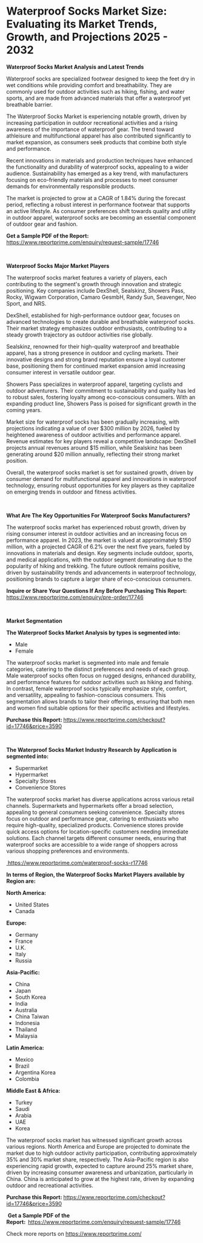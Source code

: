 <p><h1>Waterproof Socks Market Size: Evaluating its Market Trends, Growth, and Projections 2025 - 2032</h1></p><p><strong>Waterproof Socks Market Analysis and Latest Trends</strong></p>
<p><p>Waterproof socks are specialized footwear designed to keep the feet dry in wet conditions while providing comfort and breathability. They are commonly used for outdoor activities such as hiking, fishing, and water sports, and are made from advanced materials that offer a waterproof yet breathable barrier.</p><p>The Waterproof Socks Market is experiencing notable growth, driven by increasing participation in outdoor recreational activities and a rising awareness of the importance of waterproof gear. The trend toward athleisure and multifunctional apparel has also contributed significantly to market expansion, as consumers seek products that combine both style and performance.</p><p>Recent innovations in materials and production techniques have enhanced the functionality and durability of waterproof socks, appealing to a wider audience. Sustainability has emerged as a key trend, with manufacturers focusing on eco-friendly materials and processes to meet consumer demands for environmentally responsible products.</p><p>The market is projected to grow at a CAGR of 1.84% during the forecast period, reflecting a robust interest in performance footwear that supports an active lifestyle. As consumer preferences shift towards quality and utility in outdoor apparel, waterproof socks are becoming an essential component of outdoor gear and fashion.</p></p>
<p><strong>Get a Sample PDF of the Report:&nbsp;</strong> <a href="https://www.reportprime.com/enquiry/request-sample/17746?utm_campaign=1871&utm_medium=2&utm_source=Github&utm_content=ia&utm_term=30032025&utm_id=waterproof-socks">https://www.reportprime.com/enquiry/request-sample/17746</a></p>
<p>&nbsp;</p>
<p><strong>Waterproof Socks Major Market Players</strong></p>
<p><p>The waterproof socks market features a variety of players, each contributing to the segment's growth through innovation and strategic positioning. Key companies include DexShell, Sealskinz, Showers Pass, Rocky, Wigwam Corporation, Camaro GesmbH, Randy Sun, Seavenger, Neo Sport, and NRS.</p><p>DexShell, established for high-performance outdoor gear, focuses on advanced technologies to create durable and breathable waterproof socks. Their market strategy emphasizes outdoor enthusiasts, contributing to a steady growth trajectory as outdoor activities rise globally.</p><p>Sealskinz, renowned for their high-quality waterproof and breathable apparel, has a strong presence in outdoor and cycling markets. Their innovative designs and strong brand reputation ensure a loyal customer base, positioning them for continued market expansion amid increasing consumer interest in versatile outdoor gear.</p><p>Showers Pass specializes in waterproof apparel, targeting cyclists and outdoor adventurers. Their commitment to sustainability and quality has led to robust sales, fostering loyalty among eco-conscious consumers. With an expanding product line, Showers Pass is poised for significant growth in the coming years.</p><p>Market size for waterproof socks has been gradually increasing, with projections indicating a value of over $300 million by 2026, fueled by heightened awareness of outdoor activities and performance apparel. Revenue estimates for key players reveal a competitive landscape: DexShell projects annual revenues around $15 million, while Sealskinz has been generating around $20 million annually, reflecting their strong market position.</p><p>Overall, the waterproof socks market is set for sustained growth, driven by consumer demand for multifunctional apparel and innovations in waterproof technology, ensuring robust opportunities for key players as they capitalize on emerging trends in outdoor and fitness activities.</p></p>
<p>&nbsp;</p>
<p><strong>What Are The Key Opportunities For Waterproof Socks Manufacturers?</strong></p>
<p><p>The waterproof socks market has experienced robust growth, driven by rising consumer interest in outdoor activities and an increasing focus on performance apparel. In 2023, the market is valued at approximately $150 million, with a projected CAGR of 6.2% over the next five years, fueled by innovations in materials and design. Key segments include outdoor, sports, and medical applications, with the outdoor segment dominating due to the popularity of hiking and trekking. The future outlook remains positive, driven by sustainability trends and advancements in waterproof technology, positioning brands to capture a larger share of eco-conscious consumers.</p></p>
<p><strong>Inquire or Share Your Questions If Any Before Purchasing This Report:</strong> <a href="https://www.reportprime.com/enquiry/pre-order/17746?utm_campaign=1871&utm_medium=2&utm_source=Github&utm_content=ia&utm_term=30032025&utm_id=waterproof-socks">https://www.reportprime.com/enquiry/pre-order/17746</a></p>
<p>&nbsp;</p>
<p><strong>Market Segmentation</strong></p>
<p><strong>The Waterproof Socks Market Analysis by types is segmented into:</strong></p>
<p><ul><li>Male</li><li>Female</li></ul></p>
<p><p>The waterproof socks market is segmented into male and female categories, catering to the distinct preferences and needs of each group. Male waterproof socks often focus on rugged designs, enhanced durability, and performance features for outdoor activities such as hiking and fishing. In contrast, female waterproof socks typically emphasize style, comfort, and versatility, appealing to fashion-conscious consumers. This segmentation allows brands to tailor their offerings, ensuring that both men and women find suitable options for their specific activities and lifestyles.</p></p>
<p><strong>Purchase this Report:&nbsp;</strong><a href="https://www.reportprime.com/checkout?id=17746&price=3590&utm_campaign=1871&utm_medium=2&utm_source=Github&utm_content=ia&utm_term=30032025&utm_id=waterproof-socks">https://www.reportprime.com/checkout?id=17746&price=3590</a></p>
<p>&nbsp;</p>
<p><strong>The Waterproof Socks Market Industry Research by Application is segmented into:</strong></p>
<p><ul><li>Supermarket</li><li>Hypermarket</li><li>Specialty Stores</li><li>Convenience Stores</li></ul></p>
<p><p>The waterproof socks market has diverse applications across various retail channels. Supermarkets and hypermarkets offer a broad selection, appealing to general consumers seeking convenience. Specialty stores focus on outdoor and performance gear, catering to enthusiasts who require high-quality, specialized products. Convenience stores provide quick access options for location-specific customers needing immediate solutions. Each channel targets different consumer needs, ensuring that waterproof socks are accessible to a wide range of shoppers across various shopping preferences and environments.</p></p>
<p><a href="https://www.reportprime.com/waterproof-socks-r17746?utm_campaign=1871&utm_medium=2&utm_source=Github&utm_content=ia&utm_term=30032025&utm_id=waterproof-socks">&nbsp;https://www.reportprime.com/waterproof-socks-r17746</a></p>
<p><strong>In terms of Region, the Waterproof Socks Market Players available by Region are:</strong></p>
<p>
    <p> <strong> North America: </strong>
        <ul>
            <li>United States</li>
            <li>Canada</li>
        </ul>
        </p> 
    <p> <strong> Europe: </strong>
        <ul>
            <li>Germany</li>
            <li>France</li>
            <li>U.K.</li>
            <li>Italy</li>
            <li>Russia</li>
        </ul>
        </p> 
    <p> <strong> Asia-Pacific: </strong>
        <ul>
            <li>China</li>
            <li>Japan</li>
            <li>South Korea</li>
            <li>India</li>
            <li>Australia</li>
            <li>China Taiwan</li>
            <li>Indonesia</li>
            <li>Thailand</li>
            <li>Malaysia</li>
        </ul>
        </p> 
    <p> <strong> Latin America: </strong>
        <ul>
            <li>Mexico</li>
            <li>Brazil</li>
            <li>Argentina Korea</li>
            <li>Colombia</li>
        </ul>
        </p> 
    <p> <strong> Middle East & Africa: </strong>
        <ul>
            <li>Turkey</li>
            <li>Saudi</li>
            <li>Arabia</li>
            <li>UAE</li>
            <li>Korea</li>
        </ul>
    </p>
    </p>
<p><p>The waterproof socks market has witnessed significant growth across various regions. North America and Europe are projected to dominate the market due to high outdoor activity participation, contributing approximately 35% and 30% market share, respectively. The Asia-Pacific region is also experiencing rapid growth, expected to capture around 25% market share, driven by increasing consumer awareness and urbanization, particularly in China. China is anticipated to grow at the highest rate, driven by expanding outdoor and recreational activities.</p></p>
<p><strong>Purchase this Report: </strong><a href="https://www.reportprime.com/checkout?id=17746&price=3590&utm_campaign=1871&utm_medium=2&utm_source=Github&utm_content=ia&utm_term=30032025&utm_id=waterproof-socks">https://www.reportprime.com/checkout?id=17746&price=3590</a></p>
<p>&nbsp;<strong>Get a Sample PDF of the Report:&nbsp;&nbsp;</strong><a href="https://www.reportprime.com/enquiry/request-sample/17746?utm_campaign=1871&utm_medium=2&utm_source=Github&utm_content=ia&utm_term=30032025&utm_id=waterproof-socks">https://www.reportprime.com/enquiry/request-sample/17746</a></p>
<p><strong></strong></p>
<p>Check more reports on <a href="https://www.reportprime.com/?utm_campaign=1871&utm_medium=2&utm_source=Github&utm_content=ia&utm_term=30032025&utm_id=waterproof-socks">https://www.reportprime.com/</a></p>